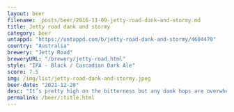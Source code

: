 ```yaml
---
layout: beer
filename: _posts/beer/2016-11-09-jetty-road-dank-and-stormy.md
title: Jetty road dank and stormy
category: beer
untappd: "https://untappd.com/b/jetty-road-dank-and-stormy/4604470"
country: "Australia"
brewery: "Jetty Road"
breweryURL: "/brewery/jetty-road.html"
style: "IPA - Black / Cascadian Dark Ale"
score: 7.5
img: /img/list/jetty-road-dank-and-stormy.jpeg
beer-date: "2021-12-28"
desc: "It’s pretty high on the bitterness but any dank hops are overwhelmed by the heavy malts. Towards the end the hops start to subtly come through. Despite the missing hops it’s still a very enjoyable beer"
permalink: /beer/:title.html
---
```

